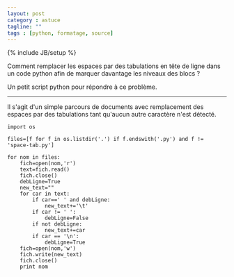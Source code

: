 ```yaml
---
layout: post
category : astuce
tagline: ""
tags : [python, formatage, source]
---
```

{% include JB/setup %}

Comment remplacer les espaces par des tabulations en tête de ligne dans un code python afin de marquer davantage les niveaux des blocs ?

Un petit script python pour répondre à ce problème.

*****

Il s'agit d'un simple parcours de documents avec remplacement des espaces par des tabulations tant qu'aucun autre caractère n'est détecté.

    import os
     
    files=[f for f in os.listdir('.') if f.endswith('.py') and f != 'space-tab.py']
     
    for nom in files:
    	fich=open(nom,'r')
    	text=fich.read()
    	fich.close()
    	debLigne=True
    	new_text=""
    	for car in text:
    		if car==' ' and debLigne:
    			new_text+='\t'
    		if car != ' ':
    			debLigne=False
    		if not debLigne:
    			new_text+=car
    		if car == '\n':
    			debLigne=True
    	fich=open(nom,'w')
    	fich.write(new_text)
    	fich.close()
    	print nom
		
